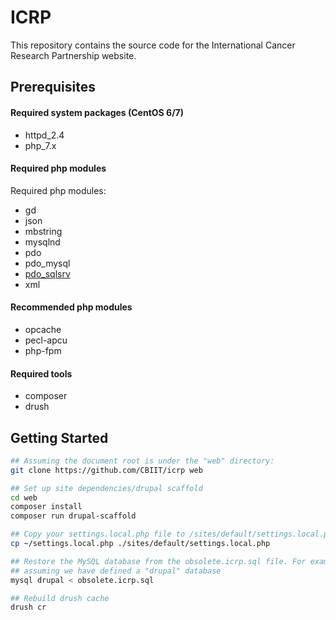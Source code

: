 # ICRP

This repository contains the source code for the International Cancer Research Partnership website. 

## Prerequisites

#### Required system packages (CentOS 6/7)
- httpd_2.4
- php_7.x

#### Required php modules
Required php modules:
- gd
- json
- mbstring
- mysqlnd
- pdo
- pdo_mysql
- [pdo_sqlsrv](https://github.com/Microsoft/msphpsql)
- xml

#### Recommended php modules
- opcache
- pecl-apcu
- php-fpm

#### Required tools
- composer
- drush

## Getting Started

```bash
## Assuming the document root is under the "web" directory:
git clone https://github.com/CBIIT/icrp web

## Set up site dependencies/drupal scaffold
cd web
composer install
composer run drupal-scaffold

## Copy your settings.local.php file to /sites/default/settings.local.php
cp ~/settings.local.php ./sites/default/settings.local.php

## Restore the MySQL database from the obsolete.icrp.sql file. For example,
## assuming we have defined a "drupal" database
mysql drupal < obsolete.icrp.sql

## Rebuild drush cache
drush cr
```
